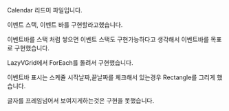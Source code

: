 Calendar 리드미 파일입니다.

이벤트 스택, 이벤트 바를 구현할라고했습니다.

이벤트바를 스택 처럼 쌓으면 이벤트 스택도 구현가능하다고 생각해서 이벤트바를 목표로 구현했습니다.

LazyVGrid에서 ForEach를 돌려서 구현했습니다.

이벤트바 표시는 스케쥴 시작날짜,끝날짜를 체크해서 있는경우 Rectangle를 그리게 했습니다.

글자를 프레임넘어서 보여지게하는것은 구현을 못했습니다.
